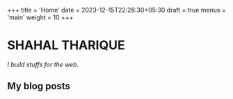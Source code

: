 +++
title = 'Home'
date = 2023-12-15T22:28:30+05:30
draft = true
menus = 'main'
weight = 10
+++

# SHAHAL THARIQUE
*I build stuffs for the web.*


## My blog posts